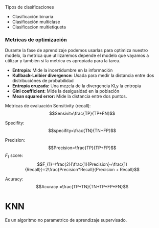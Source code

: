 Tipos de clasificaciones
- Clasificación binaria
- Clasificación multiclase
- Clasificacion multietiqueta

### Metricas de optimización
Durante la fase de aprendizaje podemos usarlas para optimiza nuestro modelo, la metrica que utilizaremos depende el modelo que vayamos a utilizar y también si la metrica es apropiada para la tarea.

- **Entropia:** Mide la incertidumbre en la información
- **Kullback-Leibier divergence:** Usada para medir la distancia entre dos distribuciónes de probabilidad
- **Entropia cruzada:** Una mezcla de la divergencia KLy la entropia
- **Gini coefficient:** Mide la desigualdad en la población 
- **Mean squared error:** Mide la distancia entre dos puntos.

Metricas de evaluación
Sensitivity (recall):
$$Sensivit=\frac{TP}{TP+FN}$$

Specifity:
$$specifity=\frac{TN}{TN+FP}$$

Precision:
$$Precision=\frac{TP}{TP+FP}$$
$F_{1}$ score:
$$F_{1}=\frac{2}{\frac{1}{Precision}+\frac{1}{Recall}}=2\frac{Precision*Recall}{Precision + Recall}$$

Acuracy:
$$Acuracy =\frac{TP+TN}{TN+TP+FP+FN}$$

# KNN 
Es un algoritmo no parametrico de aprendizaje supervisado.
